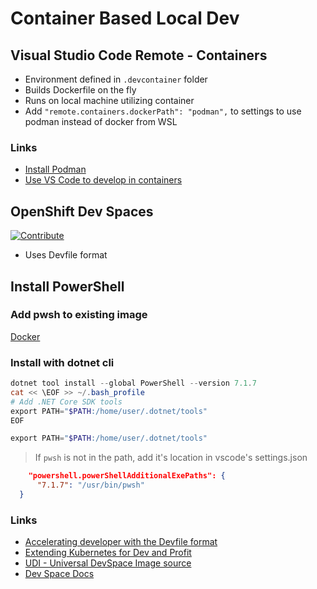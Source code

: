 # Container Based Local Dev

## Visual Studio Code Remote - Containers

- Environment defined in `.devcontainer` folder
- Builds Dockerfile on the fly
- Runs on local machine utilizing container
- Add `"remote.containers.dockerPath": "podman",` to settings to use podman instead of docker from WSL

### Links

- [Install Podman](https://www.how2shout.com/linux/how-to-install-podman-on-ubuntu-20-04-wsl2/)
- [Use VS Code to develop in containers](https://opensource.com/article/21/7/vs-code-remote-containers-podman)

## OpenShift Dev Spaces

[![Contribute](https://img.shields.io/static/v1?label=code%20with&message=che-code&logo=eclipseche&color=FDB940&labelColor=525C86)](https://devspaces-openshift-operators.apps.sb105.caas.gcp.ford.com/#https://github.com/abaker-9/dev-pwsh)

- Uses Devfile format

## Install PowerShell

### Add pwsh to existing image

[Docker](docker/Dockerfile)

### Install with dotnet cli

```PowerShell
dotnet tool install --global PowerShell --version 7.1.7
cat << \EOF >> ~/.bash_profile
# Add .NET Core SDK tools
export PATH="$PATH:/home/user/.dotnet/tools"
EOF

export PATH="$PATH:/home/user/.dotnet/tools"
```

> If `pwsh` is not in the path, add it's location in vscode's settings.json
  ```JSON
      "powershell.powerShellAdditionalExePaths": {
        "7.1.7": "/usr/bin/pwsh"
    }
  ```


### Links

- [Accelerating developer with the Devfile format](https://www.youtube.com/watch?v=6dzE_Zd3o5Y&t=4961s)
- [Extending Kubernetes for Dev and Profit](https://www.youtube.com/watch?v=6dzE_Zd3o5Y&t=21793s)
- [UDI - Universal DevSpace Image source ](https://github.com/redhat-developer/devspaces-images/tree/devspaces-3-rhel-8/devspaces-udi)
- [Dev Space Docs](https://developers.redhat.com/articles/2022/04/01/codeready-workspaces-scales-now-red-hat-openshift-dev-spaces)
